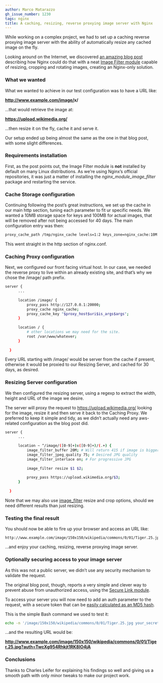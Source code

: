 ```yaml
---
author: Marco Matarazzo
gh_issue_number: 1230
tags: nginx
title: A caching, resizing, reverse proxying image server with Nginx
---
```




While working on a complex project, we had to set up a caching reverse proxying image server with the ability of automatically resize any cached image on the fly.

Looking around on the Internet, we discovered [an amazing blog post](http://charlesleifer.com/blog/nginx-a-caching-thumbnailing-reverse-proxying-image-server-/) describing how Nginx could do that with a neat [Image Filter module](https://nginx.org/en/docs/http/ngx_http_image_filter_module.html) capable of resizing, cropping and rotating images, creating an Nginx-only solution.

### What we wanted

What we wanted to achieve in our test configuration was to have a URL like:

**http://www.example.com/image/<width>x<height>/<URL>**

...that would retrieve the image at:

**https://upload.wikimedia.org/<URL>**

...then resize it on the fly, cache it and serve it.

Our setup ended up being almost the same as the one in that blog post, with some slight differences.

### Requirements installation

First, as the post points out, the Image Filter module is **not** installed by default on many Linux distributions. As we’re using Nginx’s official repositories, it was just a matter of installing the *nginx_module_image_filter* package and restarting the service.

### Cache Storage configuration

Continuing following the post’s great instructions, we set up the cache in our main http section, tuning each parameter to fit ur specific needs. We wanted a 10MB storage space for keys and 100MB for actual images, that will be removed after not being accessed for 40 days. The main configuration entry was then:

```bash
proxy_cache_path /tmp/nginx_cache levels=1:2 keys_zone=nginx_cache:10M max_size=100M inactive=40d;
```

This went straight in the http section of nginx.conf.

### Caching Proxy configuration

Next, we configured our front facing virtual host. In our case, we needed the reverse proxy to live within an already existing site, and that’s why we chose the /image/ path prefix.

```bash
server {
      ...
  
      location /image/ {
          proxy_pass http://127.0.0.1:20000;
          proxy_cache nginx_cache;
          proxy_cache_key "$proxy_host$uri$is_args$args";
      }
  
      location / {
          # other locations we may need for the site.
          root /var/www/whatever;
      }
  
  }
```

  

Every URL starting with /image/ would be server from the cache if present, otherwise it would be proxied to our Resizing Server, and cached for 30 days, as desired.

### Resizing Server configuration

We then configured the resizing server, using a regexp to extract the width, height and URL of the image we desire.

The server will proxy the request to https://upload.wikimedia.org/ looking for the image, resize it and then serve it back to the Caching Proxy. We preferred to keep it simple and tidy, as we didn’t actually need any aws-related configuration as the blog post did.

```bash
server {
      ...
  
      location ~ ^/image/([0-9]+)x([0-9]+)/(.+) {
          image_filter_buffer 20M; # Will return 415 if image is bigger than this
          image_filter_jpeg_quality 75; # Desired JPG quality
          image_filter_interlace on; # For progressive JPG
  
          image_filter resize $1 $2;
  
          proxy_pass https://upload.wikimedia.org/$3;
      }
  
  }
```

Note that we may also use [image_filter](https://nginx.org/en/docs/http/ngx_http_image_filter_module.html#image_filter) resize and crop options, should we need different results than just resizing.

### Testing the final result

You should now be able to fire up your browser and access an URL like:

```nohighlight
http://www.example.com/image/150x150/wikipedia/commons/0/01/Tiger.25.jpg
```

...and enjoy your caching, resizing, reverse proxying image server.

### Optionally securing access to your image server

As this was not a public server, we didn’t use any security mechanism to validate the request.

The original blog post, though, reports a very simple and clever way to prevent abuse from unauthorized access, using the [Secure Link module](https://nginx.org/en/docs/http/ngx_http_secure_link_module.html).

To access your server you will now need to add an auth parameter to the request, with a secure token that can be [easily calculated as an MD5 hash](https://nginx.org/en/docs/http/ngx_http_secure_link_module.html#secure_link_md5).

This is the simple Bash command we used to test it:

```bash
echo -n '/image/150x150/wikipedia/commons/0/01/Tiger.25.jpg your_secret' | openssl md5 -binary | openssl base64 | tr +/ -_ | tr -d =
```

...and the resulting URL would be:

**http://www.example.com/image/150x150/wikipedia/commons/0/01/Tiger.25.jpg?auth=TwcXg954Rhkjt1RK8IO4jA**

### Conclusions

Thanks to Charles Leifer for explaining his findings so well and giving us a smooth path with only minor tweaks to make our project work.


